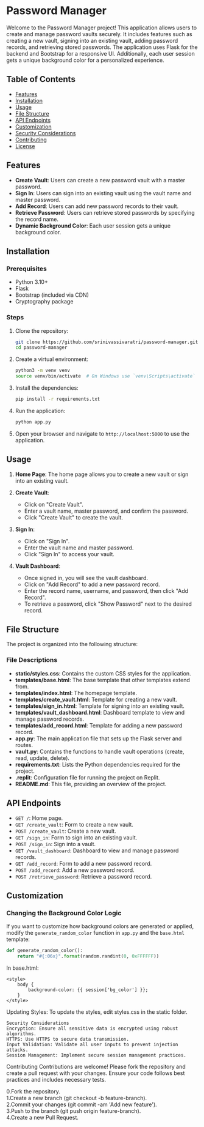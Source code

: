 # Password Manager

Welcome to the Password Manager project! This application allows users to create and manage password vaults securely. It includes features such as creating a new vault, signing into an existing vault, adding password records, and retrieving stored passwords. The application uses Flask for the backend and Bootstrap for a responsive UI. Additionally, each user session gets a unique background color for a personalized experience.

## Table of Contents

- [Features](#features)
- [Installation](#installation)
- [Usage](#usage)
- [File Structure](#file-structure)
- [API Endpoints](#api-endpoints)
- [Customization](#customization)
- [Security Considerations](#security-considerations)
- [Contributing](#contributing)
- [License](#license)

## Features

- **Create Vault**: Users can create a new password vault with a master password.
- **Sign In**: Users can sign into an existing vault using the vault name and master password.
- **Add Record**: Users can add new password records to their vault.
- **Retrieve Password**: Users can retrieve stored passwords by specifying the record name.
- **Dynamic Background Color**: Each user session gets a unique background color.

## Installation

### Prerequisites

- Python 3.10+
- Flask
- Bootstrap (included via CDN)
- Cryptography package

### Steps

1. Clone the repository:

    ```sh
    git clone https://github.com/srinivassivaratri/password-manager.git
    cd password-manager
    ```

2. Create a virtual environment:

    ```sh
    python3 -m venv venv
    source venv/bin/activate  # On Windows use `venv\Scripts\activate`
    ```

3. Install the dependencies:

    ```sh
    pip install -r requirements.txt
    ```

4. Run the application:

    ```sh
    python app.py
    ```

5. Open your browser and navigate to `http://localhost:5000` to use the application.

## Usage

1. **Home Page**: The home page allows you to create a new vault or sign into an existing vault.

2. **Create Vault**:
    - Click on "Create Vault".
    - Enter a vault name, master password, and confirm the password.
    - Click "Create Vault" to create the vault.

3. **Sign In**:
    - Click on "Sign In".
    - Enter the vault name and master password.
    - Click "Sign In" to access your vault.

4. **Vault Dashboard**:
    - Once signed in, you will see the vault dashboard.
    - Click on "Add Record" to add a new password record.
    - Enter the record name, username, and password, then click "Add Record".
    - To retrieve a password, click "Show Password" next to the desired record.

## File Structure

The project is organized into the following structure:


### File Descriptions

- **static/styles.css**: Contains the custom CSS styles for the application.
- **templates/base.html**: The base template that other templates extend from.
- **templates/index.html**: The homepage template.
- **templates/create_vault.html**: Template for creating a new vault.
- **templates/sign_in.html**: Template for signing into an existing vault.
- **templates/vault_dashboard.html**: Dashboard template to view and manage password records.
- **templates/add_record.html**: Template for adding a new password record.
- **app.py**: The main application file that sets up the Flask server and routes.
- **vault.py**: Contains the functions to handle vault operations (create, read, update, delete).
- **requirements.txt**: Lists the Python dependencies required for the project.
- **.replit**: Configuration file for running the project on Replit.
- **README.md**: This file, providing an overview of the project.

## API Endpoints

- `GET /`: Home page.
- `GET /create_vault`: Form to create a new vault.
- `POST /create_vault`: Create a new vault.
- `GET /sign_in`: Form to sign into an existing vault.
- `POST /sign_in`: Sign into a vault.
- `GET /vault_dashboard`: Dashboard to view and manage password records.
- `GET /add_record`: Form to add a new password record.
- `POST /add_record`: Add a new password record.
- `POST /retrieve_password`: Retrieve a password record.

## Customization

### Changing the Background Color Logic

If you want to customize how background colors are generated or applied, modify the `generate_random_color` function in `app.py` and the `base.html` template:

```python
def generate_random_color():
    return "#{:06x}".format(random.randint(0, 0xFFFFFF))
```


In base.html:
```
<style>
    body {
        background-color: {{ session['bg_color'] }};
    }
</style>
```

Updating Styles:
To update the styles, edit styles.css in the static folder.

    Security Considerations
    Encryption: Ensure all sensitive data is encrypted using robust algorithms.
    HTTPS: Use HTTPS to secure data transmission.
    Input Validation: Validate all user inputs to prevent injection attacks.
    Session Management: Implement secure session management practices.

Contributing
Contributions are welcome! Please fork the repository and create a pull request with your changes. Ensure your code follows best practices and includes necessary tests.

0.Fork the repository. \
1.Create a new branch (git checkout -b feature-branch). \
2.Commit your changes (git commit -am 'Add new feature'). \
3.Push to the branch (git push origin feature-branch).\
4.Create a new Pull Request.

